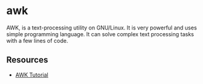 # awk
AWK, is a text-processing utility on GNU/Linux. It is very powerful and uses simple programming language. It can solve 
complex text processing tasks with a few lines of code.

## Resources
- [AWK Tutorial](https://www.tutorialspoint.com/awk/)